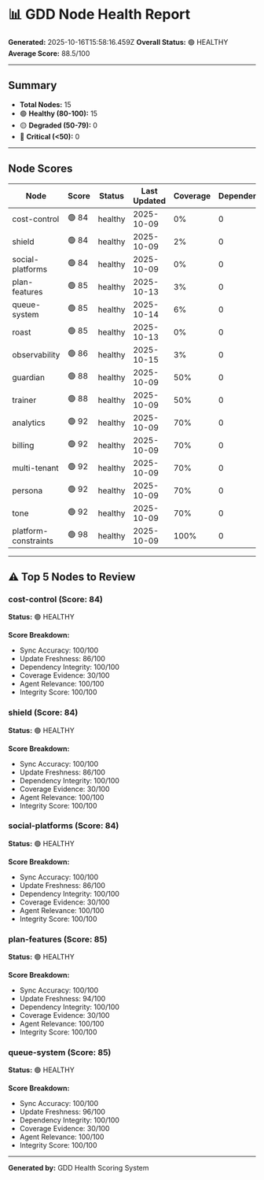 # 📊 GDD Node Health Report

**Generated:** 2025-10-16T15:58:16.459Z
**Overall Status:** 🟢 HEALTHY
**Average Score:** 88.5/100

---

## Summary

- **Total Nodes:** 15
- 🟢 **Healthy (80-100):** 15
- 🟡 **Degraded (50-79):** 0
- 🔴 **Critical (<50):** 0

---

## Node Scores

| Node | Score | Status | Last Updated | Coverage | Dependencies | Issues |
|------|-------|--------|--------------|----------|--------------|--------|
| cost-control | 🟢 84 | healthy | 2025-10-09 | 0% | 0 | 0 |
| shield | 🟢 84 | healthy | 2025-10-09 | 2% | 0 | 0 |
| social-platforms | 🟢 84 | healthy | 2025-10-09 | 0% | 0 | 0 |
| plan-features | 🟢 85 | healthy | 2025-10-13 | 3% | 0 | 0 |
| queue-system | 🟢 85 | healthy | 2025-10-14 | 6% | 0 | 0 |
| roast | 🟢 85 | healthy | 2025-10-13 | 0% | 0 | 0 |
| observability | 🟢 86 | healthy | 2025-10-15 | 3% | 0 | 0 |
| guardian | 🟢 88 | healthy | 2025-10-09 | 50% | 0 | 0 |
| trainer | 🟢 88 | healthy | 2025-10-09 | 50% | 0 | 0 |
| analytics | 🟢 92 | healthy | 2025-10-09 | 70% | 0 | 0 |
| billing | 🟢 92 | healthy | 2025-10-09 | 70% | 0 | 0 |
| multi-tenant | 🟢 92 | healthy | 2025-10-09 | 70% | 0 | 0 |
| persona | 🟢 92 | healthy | 2025-10-09 | 70% | 0 | 0 |
| tone | 🟢 92 | healthy | 2025-10-09 | 70% | 0 | 0 |
| platform-constraints | 🟢 98 | healthy | 2025-10-09 | 100% | 0 | 0 |

---

## ⚠️ Top 5 Nodes to Review

### cost-control (Score: 84)

**Status:** 🟢 HEALTHY

**Score Breakdown:**
- Sync Accuracy: 100/100
- Update Freshness: 86/100
- Dependency Integrity: 100/100
- Coverage Evidence: 30/100
- Agent Relevance: 100/100
- Integrity Score: 100/100


### shield (Score: 84)

**Status:** 🟢 HEALTHY

**Score Breakdown:**
- Sync Accuracy: 100/100
- Update Freshness: 86/100
- Dependency Integrity: 100/100
- Coverage Evidence: 30/100
- Agent Relevance: 100/100
- Integrity Score: 100/100


### social-platforms (Score: 84)

**Status:** 🟢 HEALTHY

**Score Breakdown:**
- Sync Accuracy: 100/100
- Update Freshness: 86/100
- Dependency Integrity: 100/100
- Coverage Evidence: 30/100
- Agent Relevance: 100/100
- Integrity Score: 100/100


### plan-features (Score: 85)

**Status:** 🟢 HEALTHY

**Score Breakdown:**
- Sync Accuracy: 100/100
- Update Freshness: 94/100
- Dependency Integrity: 100/100
- Coverage Evidence: 30/100
- Agent Relevance: 100/100
- Integrity Score: 100/100


### queue-system (Score: 85)

**Status:** 🟢 HEALTHY

**Score Breakdown:**
- Sync Accuracy: 100/100
- Update Freshness: 96/100
- Dependency Integrity: 100/100
- Coverage Evidence: 30/100
- Agent Relevance: 100/100
- Integrity Score: 100/100


---

**Generated by:** GDD Health Scoring System
